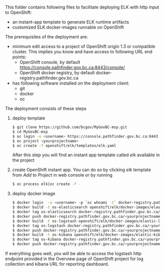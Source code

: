 This folder contains following files to facilitate deploying ELK with http input to OpenShift:

* an instant-app template to generate ELK runtime artifacts
* customized ELK docker-images runnable on OpenShift

The prerequisites of the deployment are:

* minimum edit access to a project of OpenShift origin 1.3 or compatible cluster. This implies you know and have access to following URL end points:
  * OpenShift console, by default https://console.pathfinder.gov.bc.ca:8443/console/
  * OpenShift docker registry, by default docker-registry.pathfinder.gov.bc.ca
* has following software installed on the deployment client:
  * git
  * docker
  * oc

The deployment consists of these steps

1. deploy template

   ```sh
   $ git clone https://github.com/bcgov/MyGovBC-msp.git
   $ cd MyGovBC-msp
   $ oc login -u <username> https://console.pathfinder.gov.bc.ca:8443  
   $ oc project <yourprojectname>
   $ oc create -f openshift/elk/templates/elk.yaml
   ```
   After this step you will find an instant app template called *elk* available in the project 
2. create OpenShift instant app. You can do so by clicking *elk* template from *Add to Project* in web console or by running
   
   ```sh
   $ oc process elk|oc create -f -
   ```
3. deploy docker image

   ```sh
   $ docker login  -u <username> -p `oc whoami -t` docker-registry.pathfinder.gov.bc.ca
   $ docker build -t os-elasticsearch openshift/elk/docker-images/elastic-search
   $ docker tag os-elasticsearch docker-registry.pathfinder.gov.bc.ca/<yourprojectname>/os-elasticsearch
   $ docker push docker-registry.pathfinder.gov.bc.ca/<yourprojectname>/os-elasticsearch  
   $ docker build -t os-logstash openshift/elk/docker-images/elastic-logstash
   $ docker tag os-logstash docker-registry.pathfinder.gov.bc.ca/<yourprojectname>/os-logstash
   $ docker push docker-registry.pathfinder.gov.bc.ca/<yourprojectname>/os-logstash  
   $ docker build -t os-kibana openshift/elk/docker-images/elastic-kibana
   $ docker tag os-kibana docker-registry.pathfinder.gov.bc.ca/<yourprojectname>/os-kibana
   $ docker push docker-registry.pathfinder.gov.bc.ca/<yourprojectname>/os-kibana  
   ```

If everything goes well, you will be able to access the logstash http endpoint provided in the Overview page of OpenShift project for log collection and kibana URL for reporting dashboard.
